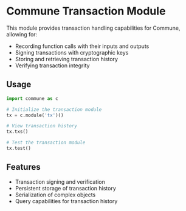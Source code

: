 # Commune Transaction Module

This module provides transaction handling capabilities for Commune, allowing for:

- Recording function calls with their inputs and outputs
- Signing transactions with cryptographic keys
- Storing and retrieving transaction history
- Verifying transaction integrity

## Usage

```python
import commune as c

# Initialize the transaction module
tx = c.module('tx')()

# View transaction history
tx.txs()

# Test the transaction module
tx.test()
```

## Features

- Transaction signing and verification
- Persistent storage of transaction history
- Serialization of complex objects
- Query capabilities for transaction history
